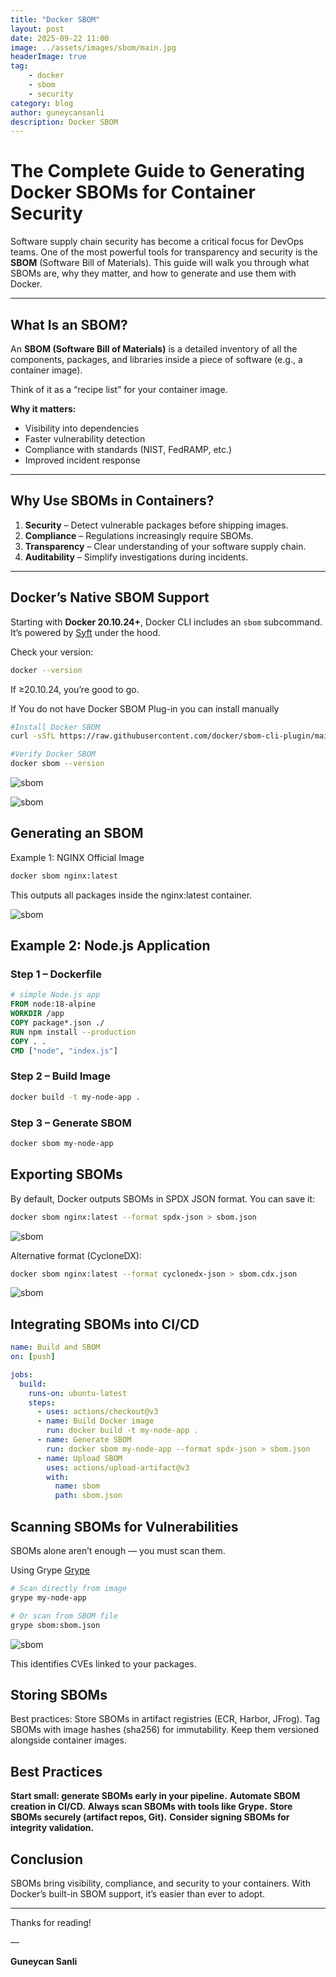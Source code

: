 ```yaml
---
title: "Docker SBOM"
layout: post
date: 2025-09-22 11:00
image: ../assets/images/sbom/main.jpg
headerImage: true
tag:
    - docker
    - sbom
    - security
category: blog
author: guneycansanli
description: Docker SBOM
---
```


# The Complete Guide to Generating Docker SBOMs for Container Security

Software supply chain security has become a critical focus for DevOps teams. One of the most powerful tools for transparency and security is the **SBOM** (Software Bill of Materials). This guide will walk you through what SBOMs are, why they matter, and how to generate and use them with Docker.

---

## What Is an SBOM?

An **SBOM (Software Bill of Materials)** is a detailed inventory of all the components, packages, and libraries inside a piece of software (e.g., a container image).  

Think of it as a “recipe list” for your container image.

**Why it matters:**
- Visibility into dependencies
- Faster vulnerability detection
- Compliance with standards (NIST, FedRAMP, etc.)
- Improved incident response

---

## Why Use SBOMs in Containers?

1. **Security** – Detect vulnerable packages before shipping images.  
2. **Compliance** – Regulations increasingly require SBOMs.  
3. **Transparency** – Clear understanding of your software supply chain.  
4. **Auditability** – Simplify investigations during incidents.  

---

## Docker’s Native SBOM Support

Starting with **Docker 20.10.24+**, Docker CLI includes an `sbom` subcommand.  
It’s powered by [Syft](https://github.com/anchore/syft) under the hood.

Check your version:

```bash
docker --version
```

If ≥20.10.24, you’re good to go.

If You do not have Docker SBOM Plug-in you can install manually

```bash
#Install Docker SBOM
curl -sSfL https://raw.githubusercontent.com/docker/sbom-cli-plugin/main/install.sh | sh -s --

#Verify Docker SBOM
docker sbom --version
```

![sbom][1]

![sbom][2]

## Generating an SBOM

Example 1: NGINX Official Image

```bash
docker sbom nginx:latest
```

This outputs all packages inside the nginx:latest container.

![sbom][3]


## Example 2: Node.js Application

### Step 1 – Dockerfile

```dockerfile
# simple Node.js app
FROM node:18-alpine
WORKDIR /app
COPY package*.json ./
RUN npm install --production
COPY . .
CMD ["node", "index.js"]
```

### Step 2 – Build Image

```bash
docker build -t my-node-app .
```

### Step 3 – Generate SBOM

```bash
docker sbom my-node-app
```

## Exporting SBOMs

By default, Docker outputs SBOMs in SPDX JSON format. You can save it:

```bash
docker sbom nginx:latest --format spdx-json > sbom.json
```

![sbom][4]

Alternative format (CycloneDX):

```bash
docker sbom nginx:latest --format cyclonedx-json > sbom.cdx.json
```

![sbom][5]

## Integrating SBOMs into CI/CD


```yaml
name: Build and SBOM
on: [push]

jobs:
  build:
    runs-on: ubuntu-latest
    steps:
      - uses: actions/checkout@v3
      - name: Build Docker image
        run: docker build -t my-node-app .
      - name: Generate SBOM
        run: docker sbom my-node-app --format spdx-json > sbom.json
      - name: Upload SBOM
        uses: actions/upload-artifact@v3
        with:
          name: sbom
          path: sbom.json
```

## Scanning SBOMs for Vulnerabilities

SBOMs alone aren’t enough — you must scan them.

Using Grype [Grype](https://github.com/anchore/grype)

```bash
# Scan directly from image
grype my-node-app

# Or scan from SBOM file
grype sbom:sbom.json
```

![sbom][6]

This identifies CVEs linked to your packages.


## Storing SBOMs

Best practices:
Store SBOMs in artifact registries (ECR, Harbor, JFrog).
Tag SBOMs with image hashes (sha256) for immutability.
Keep them versioned alongside container images.

## Best Practices

**Start small: generate SBOMs early in your pipeline.**
**Automate SBOM creation in CI/CD.**
**Always scan SBOMs with tools like Grype.**
**Store SBOMs securely (artifact repos, Git).**
**Consider signing SBOMs for integrity validation.**


## Conclusion

SBOMs bring visibility, compliance, and security to your containers. With Docker’s built-in SBOM support, it’s easier than ever to adopt.

---

Thanks for reading!

—

**Guneycan Sanli**


[1]: ../assets/images/sbom/sbom-1.jpg
[2]: ../assets/images/sbom/sbom-2.jpg
[3]: ../assets/images/sbom/sbom-3.jpg
[4]: ../assets/images/sbom/sbom-4.jpg
[5]: ../assets/images/sbom/sbom-5.jpg
[6]: ../assets/images/sbom/sbom-6.jpg




